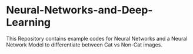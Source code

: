 # Neural-Networks-and-Deep-Learning
This Repository contains example codes for Neural Networks and a Neural Network Model to differentiate between Cat vs Non-Cat images.
